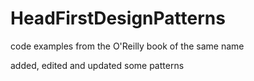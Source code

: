 # HeadFirstDesignPatterns
code examples from the O'Reilly book of the same name

added, edited and updated some patterns
